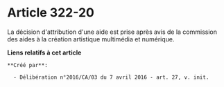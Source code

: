 # Article 322-20

La décision d'attribution d'une aide est prise après avis de la commission des aides à la création artistique multimédia et
numérique.

**Liens relatifs à cet article**

	**Créé par**:

	  - Délibération n°2016/CA/03 du 7 avril 2016 - art. 27, v. init.
